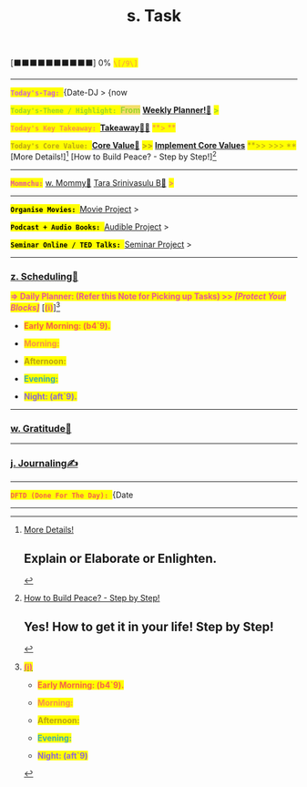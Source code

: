 ﻿---
title: s. Task
uuid: a6ad1d2e-4426-11ef-8527-26e37c279344
version: 639
created: '2024-07-17T15:53:45+05:30'
tags:
  - place-holders/schema/general
  - place-holders
---

\[⬛⬛⬛⬛⬛⬛⬛⬛⬛⬛\] 0% <mark style="color:#F8914D;">`\[/9\]`<!-- {"cycleColor":"24"} --></mark>

---

<mark style="color:#CE60D7;">**`Today's-Tag: `**<!-- {"cycleColor":"31"} --></mark>{Date-DJ > {now

<mark style="color:#9AD62A;">**`Today's-Theme / Highlight: `**<!-- {"cycleColor":"26"} --></mark><mark style="background-color:#F3DE6C;color:#9AD62A;">**From**<!-- {"backgroundCycleColor":"36","cycleColor":"26"} --></mark> [**Weekly Planner!📅**](https://www.amplenote.com/notes/33912d26-440d-11ef-a3b5-26e37c279344) <mark style="color:#9AD62A;">**>**<!-- {"cycleColor":"26"} --></mark> 

<mark style="color:#F8914D;">**`Today's Key Takeaway: `**<!-- {"cycleColor":"24"} --></mark>[**Takeaway🎀🎁**](https://www.amplenote.com/notes/839b3ca4-440c-11ef-a742-26e37c279344) <mark style="color:#F8914D;">**> **<!-- {"cycleColor":"24"} --></mark>

<mark style="color:#BBA215;">**`Today's Core Value: `**<!-- {"cycleColor":"25"} --></mark>[**Core Value💟**](https://www.amplenote.com/notes/0e6201b6-44cf-11ef-9566-26e37c279344) <mark style="color:#BBA215;">**>>**<!-- {"cycleColor":"25"} --></mark> [**Implement Core Values**](https://www.amplenote.com/notes/abf08730-7275-11ef-b93a-eeba9115991d) <mark style="color:#BBA215;">**>>  >>>  **<!-- {"cycleColor":"25"} --></mark>[More Details!][^1]  [How to Build Peace? - Step by Step!][^2] 

---

<mark style="color:#E5569E;">**`Mommchu:`**<!-- {"cycleColor":"32"} --></mark> [w. Mommy🧡](https://www.amplenote.com/notes/be6616fc-352e-11ef-ad1b-62769e33de67) [Tara Srinivasulu B💖](https://www.amplenote.com/notes/cb0ae040-441a-11ef-8a60-26e37c279344) <mark style="color:#E5569E;">><!-- {"cycleColor":"32"} --></mark> 

---

<mark style="color:undefined;">**`Organise Movies: `**<!-- {"cycleColor":"60"} --></mark>[Movie Project](https://www.amplenote.com/notes/3861562e-7b61-11ef-b225-266cb2807bd1) > 

<mark style="color:undefined;">**`Podcast + Audio Books: `**<!-- {"cycleColor":"60"} --></mark>[Audible Project](https://www.amplenote.com/notes/d90f8d2e-7e82-11ef-8718-266cb2807bd1) > 

<mark style="color:undefined;">**`Seminar Online / TED Talks: `**<!-- {"cycleColor":"60"} --></mark>[Seminar Project](https://www.amplenote.com/notes/d7b46334-7f07-11ef-b83b-beb264bbea1a) > 

---

### [z. Scheduling📅](https://www.amplenote.com/notes/b45c269e-4021-11ef-9e28-6ef34fa959ce) 

<mark style="color:#E5569E;">**=> Daily Planner: (Refer this Note for Picking up Tasks) >> *\[Protect Your Blocks\]***<!-- {"cycleColor":"32"} --></mark> [<mark style="color:#E5569E;">**(ℹ)**<!-- {"cycleColor":"32"} --></mark>][^3] 

- <mark style="color:#F5614C;">**Early Morning: (b4\`9).**<!-- {"cycleColor":"23"} --></mark> 

- <mark style="color:#F8914D;">**Morning:**<!-- {"cycleColor":"24"} --></mark>

- <mark style="color:#BBA215;">**Afternoon:**<!-- {"cycleColor":"25"} --></mark>

- <mark style="color:#3AABB9;">**Evening:**<!-- {"cycleColor":"28"} --></mark>

- <mark style="color:#8D68DA;">**Night: (aft\`9).**<!-- {"cycleColor":"30"} --></mark> 

---

### [w. Gratitude🙏](https://www.amplenote.com/notes/b32207d2-401f-11ef-b9a5-6ef34fa959ce) 

---

### [j. Journaling✍](https://www.amplenote.com/notes/bbff17ea-3549-11ef-899b-62769e33de67) 

---

<mark style="color:#F5614C;">**`DFTD (Done For The Day): `**<!-- {"cycleColor":"23"} --></mark>{Date

---

[^1]: [More Details!]()

    ## Explain or Elaborate or Enlighten.

[^2]: [How to Build Peace? - Step by Step!]()

    ## Yes! How to get it in your life! Step by Step!

[^3]: [<mark style="color:#E5569E;">**(ℹ)**<!-- {"cycleColor":"32"} --></mark>]()

    - <mark style="color:#F5614C;">**Early Morning: (b4\`9).**<!-- {"cycleColor":"23"} --></mark> 

    - <mark style="color:#F8914D;">**Morning:**<!-- {"cycleColor":"24"} --></mark>

    - <mark style="color:#BBA215;">**Afternoon:**<!-- {"cycleColor":"25"} --></mark>

    - <mark style="color:#3AABB9;">**Evening:**<!-- {"cycleColor":"28"} --></mark>

    - <mark style="color:#8D68DA;">**Night: (aft\`9)**<!-- {"cycleColor":"30"} --></mark>

